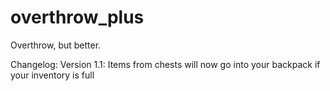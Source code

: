 # overthrow_plus
Overthrow, but better.

Changelog:
Version 1.1:
Items from chests will now go into your backpack if your inventory is full
